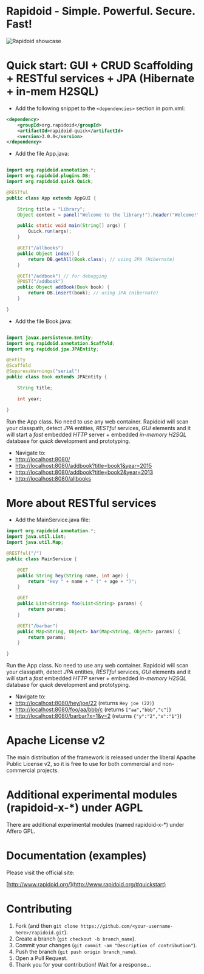 Rapidoid - Simple. Powerful. Secure. Fast!
========

![Rapidoid showcase](http://www.rapidoid.org/showcase.gif)


# Quick start: GUI + CRUD Scaffolding + RESTful services + JPA (Hibernate + in-mem H2SQL)   

* Add the following snippet to the `<dependencies>` section in pom.xml:

```xml
<dependency>
    <groupId>org.rapidoid</groupId>
    <artifactId>rapidoid-quick</artifactId>
    <version>3.0.0</version>
</dependency>
```

* Add the file App.java:
 
```java

import org.rapidoid.annotation.*;
import org.rapidoid.plugins.DB;
import org.rapidoid.quick.Quick;

@RESTful
public class App extends AppGUI {

	String title = "Library";
	Object content = panel("Welcome to the library!").header("Welcome!");

	public static void main(String[] args) {
		Quick.run(args);
	}

	@GET("/allbooks")
	public Object index() {
		return DB.getAll(Book.class); // using JPA (Hibernate)
	}

	@GET("/addbook") // for debugging
	@POST("/addbook")
	public Object addBook(Book book) {
		return DB.insert(book); // using JPA (Hibernate)
	}

}
```

* Add the file Book.java:
 
```java

import javax.persistence.Entity;
import org.rapidoid.annotation.Scaffold;
import org.rapidoid.jpa.JPAEntity;

@Entity
@Scaffold
@SuppressWarnings("serial")
public class Book extends JPAEntity {

	String title;

	int year;

}
```

Run the App class. No need to use any web container. Rapidoid will scan your classpath, detect *JPA* entities, *RESTful* services, *GUI* elements and it will start a *fast* embedded *HTTP* server + embedded *in-memory* *H2SQL* database for *quick* development and prototyping.

* Navigate to:
 * [http://localhost:8080/](http://localhost:8080/)
 * [http://localhost:8080/addbook?title=book1&year=2015](http://localhost:8080/addbook?title=book1&year=2015)
 * [http://localhost:8080/addbook?title=book2&year=2013](http://localhost:8080/addbook?title=book2&year=2013)
 * [http://localhost:8080/allbooks](http://localhost:8080/allbooks)

# More about RESTful services

* Add the MainService.java file:
 
```java
import org.rapidoid.annotation.*;
import java.util.List;
import java.util.Map;

@RESTful("/")
public class MainService {

    @GET
    public String hey(String name, int age) {
        return "Hey " + name + " (" + age + ")";
    }

    @GET
    public List<String> foo(List<String> params) {
        return params;
    }

    @GET("/barbar")
    public Map<String, Object> bar(Map<String, Object> params) {
        return params;
    }

}
```

Run the App class. No need to use any web container. Rapidoid will scan your classpath, detect *JPA* entities, *RESTful* services, *GUI* elements and it will start a *fast* embedded *HTTP* server + embedded *in-memory* *H2SQL* database for *quick* development and prototyping.

* Navigate to:
 * [http://localhost:8080/hey/joe/22](http://localhost:8080/hey/joe/22) (returns `Hey joe (22)`)
 * [http://localhost:8080/foo/aa/bbb/c](http://localhost:8080/foo/aa/bbb/c) (returns `["aa","bbb","c"]`)
 * [http://localhost:8080/barbar?x=1&y=2](http://localhost:8080/barbar?x=1&y=2) (returns `{"y":"2","x":"1"}`)

# Apache License v2

The main distribution of the framework is released under the liberal Apache Public License v2, so it is free to use for both commercial and non-commercial projects.

# Additional experimental modules (rapidoid-x-*) under AGPL

There are additional experimental modules (named rapidoid-x-*) under Affero GPL.

# Documentation (examples)

Please visit the official site:

[http://www.rapidoid.org/](http://www.rapidoid.org/#quickstart)

# Contributing

1. Fork (and then `git clone https://github.com/<your-username-here>/rapidoid.git`).
2. Create a branch (`git checkout -b branch_name`).
3. Commit your changes (`git commit -am "Description of contribution"`).
4. Push the branch (`git push origin branch_name`).
5. Open a Pull Request.
6. Thank you for your contribution! Wait for a response...

